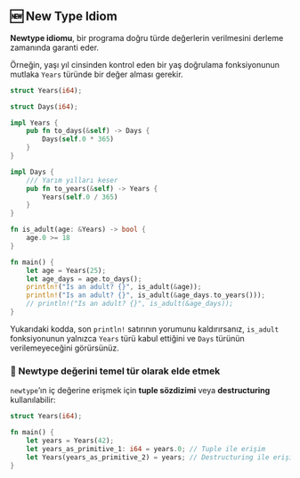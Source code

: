 ## 🆕 New Type Idiom

**Newtype idiomu**, bir programa doğru türde değerlerin verilmesini derleme zamanında garanti eder.

Örneğin, yaşı yıl cinsinden kontrol eden bir yaş doğrulama fonksiyonunun mutlaka `Years` türünde bir değer alması gerekir.

```rust
struct Years(i64);

struct Days(i64);

impl Years {
    pub fn to_days(&self) -> Days {
        Days(self.0 * 365)
    }
}

impl Days {
    /// Yarım yılları keser
    pub fn to_years(&self) -> Years {
        Years(self.0 / 365)
    }
}

fn is_adult(age: &Years) -> bool {
    age.0 >= 18
}

fn main() {
    let age = Years(25);
    let age_days = age.to_days();
    println!("Is an adult? {}", is_adult(&age));
    println!("Is an adult? {}", is_adult(&age_days.to_years()));
    // println!("Is an adult? {}", is_adult(&age_days));
}
```

Yukarıdaki kodda, son `println!` satırının yorumunu kaldırırsanız, `is_adult` fonksiyonunun yalnızca `Years` türü kabul ettiğini ve `Days` türünün verilemeyeceğini görürsünüz.

### 📝 Newtype değerini temel tür olarak elde etmek

`newtype`’ın iç değerine erişmek için **tuple sözdizimi** veya **destructuring** kullanılabilir:

```rust
struct Years(i64);

fn main() {
    let years = Years(42);
    let years_as_primitive_1: i64 = years.0; // Tuple ile erişim
    let Years(years_as_primitive_2) = years; // Destructuring ile erişim
}
```
